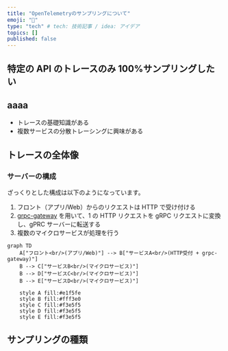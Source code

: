 ```yaml
---
title: "OpenTelemetryのサンプリングについて"
emoji: "🦁"
type: "tech" # tech: 技術記事 / idea: アイデア
topics: []
published: false
---
```


## 特定の API のトレースのみ 100%サンプリングしたい

## aaaa

- トレースの基礎知識がある
- 複数サービスの分散トレーシングに興味がある

## トレースの全体像

### サーバーの構成

ざっくりとした構成は以下のようになっています。

1. フロント（アプリ/Web）からのリクエストは HTTP で受け付ける
1. [grpc-gateway](https://github.com/grpc-ecosystem/grpc-gateway) を用いて、1 の HTTP リクエストを gRPC リクエストに変換し、gPRC サーバーに転送する
1. 複数のマイクロサービスが処理を行う

```mermaid
graph TD
    A["フロント<br/>(アプリ/Web)"] --> B["サービスA<br/>(HTTP受付 + grpc-gateway)"]
    B --> C["サービスB<br/>(マイクロサービス)"]
    B --> D["サービスC<br/>(マイクロサービス)"]
    B --> E["サービスD<br/>(マイクロサービス)"]

    style A fill:#e1f5fe
    style B fill:#fff3e0
    style C fill:#f3e5f5
    style D fill:#f3e5f5
    style E fill:#f3e5f5
```

## サンプリングの種類

##
